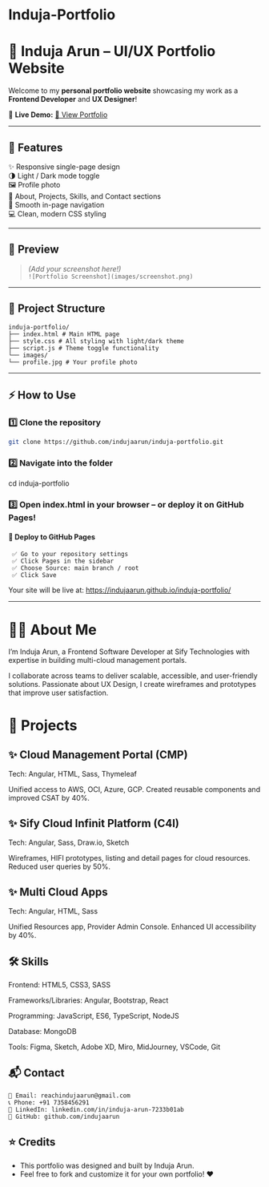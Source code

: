 # Induja-Portfolio

# 🎨 Induja Arun – UI/UX Portfolio Website

Welcome to my **personal portfolio website** showcasing my work as a **Frontend Developer** and **UX Designer**!  

🚀 **Live Demo:** [🔗 View Portfolio](https://indujaarun.github.io/induja-portfolio/)

---

## 🌟 Features

✨ Responsive single-page design  
🌗 Light / Dark mode toggle  
🖼️ Profile photo  
💼 About, Projects, Skills, and Contact sections  
🔗 Smooth in-page navigation  
💻 Clean, modern CSS styling  

---

## 📸 Preview

> *(Add your screenshot here!)*  
> `![Portfolio Screenshot](images/screenshot.png)`

---

## 📁 Project Structure

    induja-portfolio/
    ├── index.html # Main HTML page
    ├── style.css # All styling with light/dark theme
    ├── script.js # Theme toggle functionality
    └── images/
    └── profile.jpg # Your profile photo

---

## ⚡ How to Use

### 1️⃣ Clone the repository

```bash
git clone https://github.com/indujaarun/induja-portfolio.git
```

### 2️⃣ Navigate into the folder
cd induja-portfolio

### 3️⃣ Open index.html in your browser – or deploy it on GitHub Pages!
#### 🚀 Deploy to GitHub Pages
     ✅ Go to your repository settings
     ✅ Click Pages in the sidebar
     ✅ Choose Source: main branch / root
     ✅ Click Save

Your site will be live at:
https://indujaarun.github.io/induja-portfolio/

---
# 👩‍💻 About Me
I’m Induja Arun, a Frontend Software Developer at Sify Technologies with expertise in building multi-cloud management portals.

I collaborate across teams to deliver scalable, accessible, and user-friendly solutions. Passionate about UX Design, I create wireframes and prototypes that improve user satisfaction.

# 💼 Projects
## ✨ Cloud Management Portal (CMP)
Tech: Angular, HTML, Sass, Thymeleaf

Unified access to AWS, OCI, Azure, GCP. Created reusable components and improved CSAT by 40%.

## ✨ Sify Cloud Infinit Platform (C4I)
Tech: Angular, Sass, Draw.io, Sketch

Wireframes, HIFI prototypes, listing and detail pages for cloud resources. Reduced user queries by 50%.

## ✨ Multi Cloud Apps
Tech: Angular, HTML, Sass

Unified Resources app, Provider Admin Console. Enhanced UI accessibility by 40%.

## 🛠️ Skills
Frontend: HTML5, CSS3, SASS

Frameworks/Libraries: Angular, Bootstrap, React

Programming: JavaScript, ES6, TypeScript, NodeJS

Database: MongoDB

Tools: Figma, Sketch, Adobe XD, Miro, MidJourney, VSCode, Git

## 📬 Contact
    📧 Email: reachindujaarun@gmail.com
    📞 Phone: +91 7358456291
    🔗 LinkedIn: linkedin.com/in/induja-arun-7233b01ab
    🐙 GitHub: github.com/indujaarun

## ⭐ Credits
- This portfolio was designed and built by Induja Arun.
- Feel free to fork and customize it for your own portfolio! ❤️



